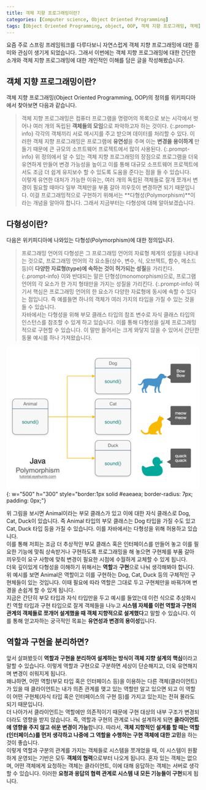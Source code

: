 ```yaml
---
title: 객체 지향 프로그래밍이란?
categories: [Computer science, Object Oriented Programming]
tags: [Object Oriented Programming, object, OOP, 객체 지향 프로그래밍, 객체]
---
```


요즘 주로 스프링 프레임워크를 다루다보니 자연스럽게 객체 지향 프로그래밍에 대한 흥미와 관심이 생기게 되었습니다. 그래서 이번에는 객체 지향 프로그래밍에 대한 간단한 소개와 객체 지향 프로그래밍에 대한 개인적인 이해를 담은 글을 작성해봤습니다.

## 객체 지향 프로그래밍이란?
객체 지향 프로그래밍(Object Oriented Programming, OOP)의 정의를 위키피디아에서 찾아보면 다음과 같습니다.
> 객체 지향 프로그래밍은 컴퓨터 프로그램을 명령어의 목록으로 보는 시각에서 벗어나 여러 개의 독립된 **객체들의 모임**으로 파악하고자 하는 것이다. 
{:.prompt-info}
> 각각의 객체끼리 서로 메시지를 주고 받으며 데이터를 처리할 수 있다. 이러한 객체 지향 프로그래밍은 프로그램에 **유연성**을 주며 이는 **변경을 용이하게** 만들기 때문에 큰 규모의 소프트웨어 프로젝트에서 많이 사용된다.
{:.prompt-info}
위 정의에서 알 수 있는 객체 지향 프로그래밍의 장점으로 프로그램을 더욱 유연하게 만들어 변경 가능성을 높이고 이를 통해 대규모 소프트웨어 프로젝트에서도 조금 더 쉽게 유지보수 할 수 있도록 도움을 준다는 점을 들 수 있습니다.  
이렇게 유연한 대처가 가능한 이유는, 여러 개의 독립된 객체들로 잘개 쪼개서 변경이 필요할 때마다 일부 객체만을 부품 갈아 끼우듯이 변경하면 되기 때문입니다. 이걸 프로그래밍적으로 구현하기 위해서는 **다형성(Polymorphism)**이라는 개념을 알아야 합니다. 그래서 지금부터는 다형성에 대해 알아보겠습니다.

## 다형성이란?
다음은 위키피디아에 나와있는 다형성(Polymorphism)에 대한 정의입니다.
> 프로그래밍 언어의 다형성은 그 프로그래밍 언어의 자료형 체계의 성질을 나타내는 것으로, 프로그래밍 언어의 각 요소들(상수, 변수, 식, 오브젝트, 함수, 메소드 등)이 **다양한 자료형(type)에 속하는 것이 허가되는 성질**을 가리킨다.
{:.prompt-info}
> 이와 반대되는 말은 단형성(monomorphism)으로, 프로그램 언어의 각 요소가 한 가지 형태만을 가지는 성질을 가리킨다.
{:.prompt-info}
여기서 핵심은 프로그래밍 언어의 한 요소가 다양한 자료형에 동시에 속할 수 있다는 점입니다. 즉 예를들면 하나의 객체가 여러 가지의 타입을 가질 수 있는 것을 들 수 있습니다.   
자바에서는 다형성을 위해 부모 클래스 타입의 참조 변수로 자식 클래스 타입의 인스턴스를 참조할 수 있게 하고 있습니다. 이를 통해 다형성을 실제 프로그래밍적으로 구현할 수 있습니다. 이 말만 들어서는 크게 와닿지 않을 수 있어서 간단한 동물 예시를 하나 가져왔습니다.

![polymorphism](/assets/img/what-is-oop/polymorphism.png){: w="500" h="300" style="border:1px solid #eaeaea; border-radius: 7px; padding: 0px;"}

위 그림을 보시면 Animal이라는 부모 클래스가 있고 이에 대한 자식 클래스로 Dog, Cat, Duck이 있습니다. 즉 Animal 타입의 부모 클래스는 Dog 타입을 가질 수도 있고 Cat, Duck 타입 등을 가질 수 있습니다. 이를 자바에서는 다형성을 위해 허용하고 있습니다.   
이를 통해 저희는 조금 더 추상적인 부모 클래스 혹은 인터페이스를 만들어 놓고 이를 필요한 기능에 맞춰 상속받거나 구현하도록 프로그래밍을 해 놓으면 구현체를 부품 갈아 끼우듯이 요구 사항에 맞춰 변경이 필요한 시점에 수월하게 교체할 수 있게 됩니다.   
더욱 깊이있게 다형성을 이해하기 위해서는 **역할**과 **구현**으로 나눠 생각해봐야 합니다. 위 예시를 보면 Animal은 역할이고 이를 구현하는 Dog, Cat, Duck 등의 구체적인 구현체들이 있는 것입니다. 이때 필요에 따라 역할은 그대로 두고 구현체만을 바꿔가며 변경을 손쉽게 할 수 있게 됩니다.   
지금은 간단히 부모 타입과 자식 타입만을 두고 예시를 들었는데 이런 식으로 추상화시킨 역할 타입과 구현 타입으로 잘게 객체들을 나누고 **시스템 자체를 이런 역할과 구현의 관계의 객체들로 쪼개어 설계했을 때 객체 지향적으로 설계했다**고 말할 수 있습니다. 이를 통해 얻고자하는 궁극적인 목표는 **유연성과 변경의 용이성**입니다.

## 역할과 구현을 분리하면?
앞서 살펴봤듯이 **역할과 구현을 분리하여 설계하는 방식이 객체 지향 설계의 핵심**이라고 말할 수 있습니다. 이렇게 역할과 구현으로 구분하면 세상이 단순해지고, 더욱 유연해지며 변경이 쉬워지게 됩니다.   
왜냐하면, 어떤 역할(부모 타입 혹은 인터페이스 등)을 이용하는 다른 객체(클라이언트)가 있을 때 클라이언트는 내가 의존 관계를 맺고 있는 역할만 알고 있으면 되고 이 역할이 어떤 구현체(자식 타입 혹은 인터페이스의 구현 등)를 가지고 있는지는 전혀 몰라도 되기 때문입니다.   
더 나아가서 클라이언트는 역할에만 의존적이기 때문에 구현 대상의 내부 구조가 변경되더라도 영향을 받지 않습니다. 즉, 역할과 구현의 관계로 나눠 설계하게 되면 **클라이언트에 영향을 주지 않고 쉬운 변경이 가능**합니다. 따라서, **객체 지향적인 설계를 할 때는 역할(인터페이스)를 먼저 생각하고 나중에 그 역할을 수행하는 구현 객체에 대한 고민**을 하는 것이 좋습니다.   
이렇게 역할과 구분의 관계를 가지는 객체들로 시스템을 쪼개었을 때, 이 시스템이 원활하게 운영되는 기반은 모두 **객체의 협력**으로부터 나오게 됩니다. 혼자 있는 객체는 없으며, 어떤 객체에게 요청하는 객체는 클라이언트, 이에 대해 응답하는 객체는 서버로 생각할 수 있습니다. 이러한 **요청과 응답의 협력 관계로 시스템 내 모든 기능들이 구현**되게 됩니다. 